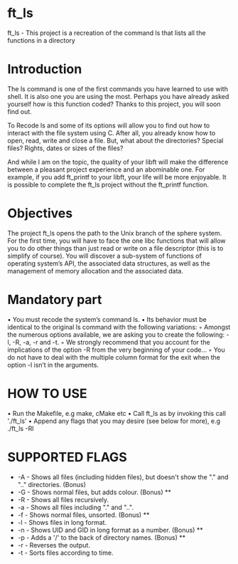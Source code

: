 # ft_ls
ft_ls - This project is a recreation of the command ls that lists all the functions in a directory

# Introduction
The ls command is one of the first commands you have learned to use with shell. It is
also one you are using the most. Perhaps you have already asked yourself how is this
function coded? Thanks to this project, you will soon find out.

To Recode ls and some of its options will allow you to find out how to interact with
the file system using C. After all, you already know how to open, read, write and close a
file. But, what about the directories? Special files? Rights, dates or sizes of the files?

And while I am on the topic, the quality of your libft will make the difference
between a pleasant project experience and an abominable one. For example, if you add
ft_printf to your libft, your life will be more enjoyable. It is possible to complete the
ft_ls project without the ft_printf function. 

# Objectives
The project ft_ls opens the path to the Unix branch of the sphere system. For the first
time, you will have to face the one libc functions that will allow you to do other things
than just read or write on a file descriptor (this is to simplify of course). You will discover
a sub-system of functions of operating system’s API, the associated data structures, as
well as the management of memory allocation and the associated data.

# Mandatory part
• You must recode the system’s command ls.
• Its behavior must be identical to the original ls command with the following variations:
◦ Amongst the numerous options available, we are asking you to create the
following: -l, -R, -a, -r and -t.
◦ We strongly recommend that you account for the implications of the
option -R from the very beginning of your code...
◦ You do not have to deal with the multiple column format for the exit when
the option -l isn’t in the arguments.

# HOW TO USE
• Run the Makefile, e.g make, cMake etc
• Call ft_ls as by invoking this call './ft_ls'
• Append any flags that you may desire (see below for more), e.g ./ft_ls -Rl

# SUPPORTED FLAGS
* -A - Shows all files (including hidden files), but doesn't show the "."
		and ".." directories. (Bonus)
*	-G - Shows normal files, but adds colour. (Bonus) **
*	-R - Shows all files recursively.
*	-a - Shows all files including "." and "..".
*	-f - Shows normal files, unsorted. (Bonus)	**
*	-l - Shows files in long format.
*	-n - Shows UID and GID in long format as a number. (Bonus) **
*	-p - Adds a '/' to the back of directory names. (Bonus)	**
*	-r - Reverses the output.
*	-t - Sorts files according to time.
